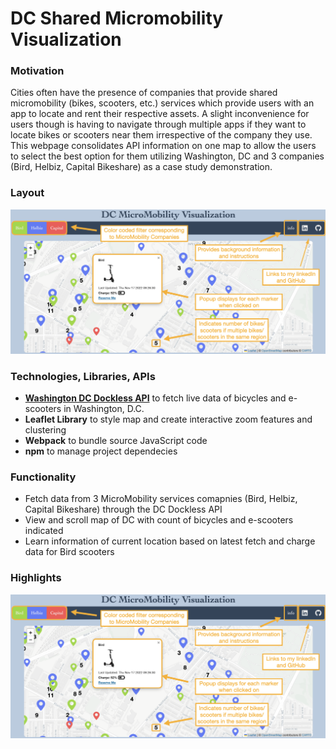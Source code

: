 # DC Shared Micromobility Visualization

### Motivation
Cities often have the presence of companies that provide shared micromobility (bikes, scooters, etc.) services 
which provide users with an app to locate and rent their respective assets.  A slight inconvenience for users 
though is having to navigate through multiple apps if they want to locate bikes or scooters near them irrespective of the company they use.  This webpage consolidates API information on one map to allow the users to select the best option for them utilizing Washington, DC and 3 companies (Bird, Helbiz, Capital Bikeshare) as a case study demonstration.  

### Layout
![Layout Image](./imgs/Commented-Map.png)

### Technologies, Libraries, APIs
- **[Washington DC Dockless API](https://ddot.dc.gov/page/dockless-api)** to fetch live data of bicycles and e-scooters in Washington, D.C.
- **Leaflet Library** to style map and create interactive zoom features and clustering
- **Webpack** to bundle source JavaScript code
- **npm** to manage project dependecies

### Functionality
- Fetch data from 3 MicroMobility services comapnies (Bird, Helbiz, Capital Bikeshare) through the DC Dockless API
- View  and scroll map of DC with count of bicycles and e-scooters indicated
- Learn information of current location based on latest fetch and charge data for Bird scooters

### Highlights
![Layout Image](./imgs/Commented-Map.png)
